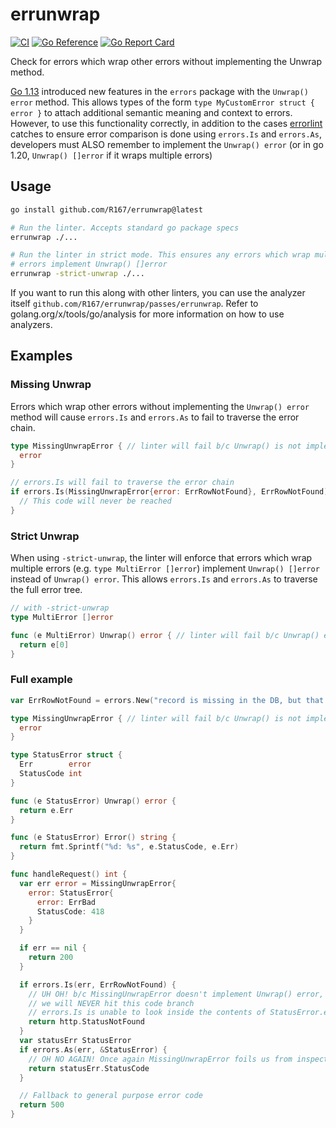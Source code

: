 # errunwrap

[![CI](https://github.com/R167/errunwrap/actions/workflows/ci.yaml/badge.svg)](https://github.com/R167/errunwrap/actions/workflows/ci.yaml) [![Go Reference](https://pkg.go.dev/badge/github.com/R167/errunwrap.svg)](https://pkg.go.dev/github.com/R167/errunwrap) [![Go Report Card](https://goreportcard.com/badge/github.com/R167/errunwrap)](https://goreportcard.com/report/github.com/R167/errunwrap)

Check for errors which wrap other errors without implementing the Unwrap method.

[Go 1.13](https://go.dev/blog/go1.13-errors) introduced new features in the `errors` package with
the `Unwrap() error` method. This allows types of the form `type MyCustomError struct { error }` to
attach additional semantic meaning and context to errors. However, to use this functionality
correctly, in addition to the cases [errorlint](https://github.com/polyfloyd/go-errorlint) catches
to ensure error comparison is done using `errors.Is` and `errors.As`, developers must ALSO remember
to implement the `Unwrap() error` (or in go 1.20, `Unwrap() []error` if it wraps multiple errors)

## Usage

```bash
go install github.com/R167/errunwrap@latest

# Run the linter. Accepts standard go package specs
errunwrap ./...

# Run the linter in strict mode. This ensures any errors which wrap multiple
# errors implement Unwrap() []error
errunwrap -strict-unwrap ./...
```

If you want to run this along with other linters, you can use the analyzer itself
`github.com/R167/errunwrap/passes/errunwrap`. Refer to golang.org/x/tools/go/analysis for more
information on how to use analyzers.

## Examples

### Missing Unwrap

Errors which wrap other errors without implementing the `Unwrap() error` method will cause
`errors.Is` and `errors.As` to fail to traverse the error chain.

```go
type MissingUnwrapError { // linter will fail b/c Unwrap() is not implemented
  error
}

// errors.Is will fail to traverse the error chain
if errors.Is(MissingUnwrapError{error: ErrRowNotFound}, ErrRowNotFound) {
  // This code will never be reached
}
```

### Strict Unwrap

When using `-strict-unwrap`, the linter will enforce that errors which wrap multiple errors
(e.g. `type MultiError []error`) implement `Unwrap() []error` instead of `Unwrap() error`. This
allows `errors.Is` and `errors.As` to traverse the full error tree.

```go
// with -strict-unwrap
type MultiError []error

func (e MultiError) Unwrap() error { // linter will fail b/c Unwrap() error
  return e[0]
}
```

### Full example

```go
var ErrRowNotFound = errors.New("record is missing in the DB, but that's okay sometimes")

type MissingUnwrapError { // linter will fail b/c Unwrap() is not implemented
  error
}

type StatusError struct {
  Err        error
  StatusCode int
}

func (e StatusError) Unwrap() error {
  return e.Err
}

func (e StatusError) Error() string {
  return fmt.Sprintf("%d: %s", e.StatusCode, e.Err)
}

func handleRequest() int {
  var err error = MissingUnwrapError{
    error: StatusError{
      error: ErrBad
      StatusCode: 418
    }
  }

  if err == nil {
    return 200
  }

  if errors.Is(err, ErrRowNotFound) {
    // UH OH! b/c MissingUnwrapError doesn't implement Unwrap() error,
    // we will NEVER hit this code branch
    // errors.Is is unable to look inside the contents of StatusError.error
    return http.StatusNotFound
  }
  var statusErr StatusError
  if errors.As(err, &StatusError) {
    // OH NO AGAIN! Once again MissingUnwrapError foils us from inspecting the status code :sadpanda:
    return statusErr.StatusCode
  }

  // Fallback to general purpose error code
  return 500
}
```
